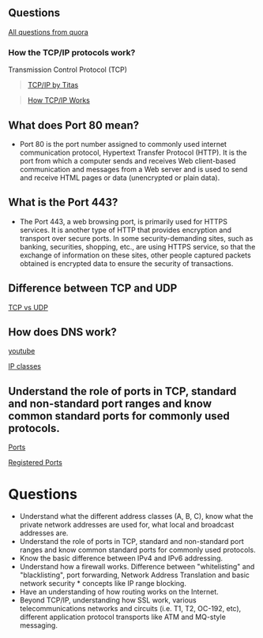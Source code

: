 ## Questions
[All questions from quora](https://www.quora.com/What-are-the-basic-networking-concepts-tools-questions-that-I-should-cover-before-a-software-engineering-interview)
### How the TCP/IP protocols work?

Transmission Control Protocol (TCP)
> [TCP/IP by Titas](https://www.youtube.com/watch?v=OXUzJb6AeGk&ab_channel=TitasSarker)

> [How TCP/IP Works](https://www.avast.com/c-what-is-tcp-ip#topic-1)


## What does Port 80 mean?
* Port 80 is the port number assigned to commonly used internet communication protocol, Hypertext Transfer Protocol (HTTP). It is the port from which a computer sends and receives Web client-based communication and messages from a Web server and is used to send and receive HTML pages or data (unencrypted or plain data).

## What is the Port 443?
* The Port 443, a web browsing port, is primarily used for HTTPS services. It is another type of HTTP that provides encryption and transport over secure ports. In some security-demanding sites, such as banking, securities, shopping, etc., are using HTTPS service, so that the exchange of information on these sites, other people captured packets obtained is encrypted data to ensure the security of transactions.

## Difference between TCP and UDP
[TCP vs UDP](https://www.guru99.com/tcp-vs-udp-understanding-the-difference.html)

## How does DNS work?
[youtube](https://www.youtube.com/watch?v=mpQZVYPuDGU)

[IP classes](https://www.meridianoutpost.com/resources/articles/IP-classes.php)

## Understand the role of ports in TCP, standard and non-standard port ranges and know common standard ports for commonly used protocols.
[Ports](https://www.ionos.com/digitalguide/server/know-how/tcp-ports-and-udp-ports)

[Registered Ports](https://www.sciencedirect.com/topics/computer-science/registered-port)

# Questions
* Understand what the different address classes (A, B, C), know what the private network addresses are used for, what local and broadcast addresses are.
* Understand the role of ports in TCP, standard and non-standard port ranges and know common standard ports for commonly used protocols.
* Know the basic difference between IPv4 and IPv6 addressing.
* Understand how a firewall works. Difference between "whitelisting" and "blacklisting", port forwarding, Network Address Translation and basic network security * concepts like IP range blocking.
* Have an understanding of how routing works on the Internet.
* Beyond TCP/IP, understanding how SSL work, various telecommunications networks and circuits (i.e. T1, T2, OC-192, etc), different application protocol transports like ATM and MQ-style messaging.


